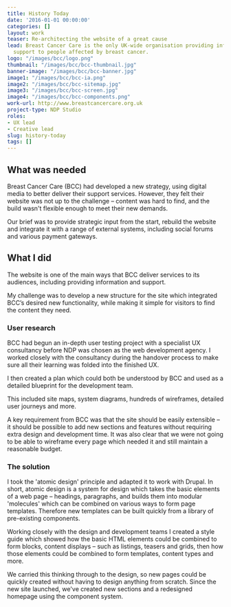 ```yaml
---
title: History Today
date: '2016-01-01 00:00:00'
categories: []
layout: work
teaser: Re-architecting the website of a great cause
lead: Breast Cancer Care is the only UK-wide organisation providing information and
  support to people affected by breast cancer.
logo: "/images/bcc/logo.png"
thumbnail: "/images/bcc/bcc-thumbnail.jpg"
banner-image: "/images/bcc/bcc-banner.jpg"
image1: "/images/bcc/bcc-ia.png"
image2: "/images/bcc/bcc-sitemap.jpg"
image3: "/images/bcc/bcc-screen.jpg"
image4: "/images/bcc/bcc-components.png"
work-url: http://www.breastcancercare.org.uk
project-type: NDP Studio
roles:
- UX lead
- Creative lead
slug: history-today
tags: []
---
```


## What was needed

Breast Cancer Care (BCC) had developed a new strategy, using digital media to better deliver their support services. However, they felt their website was not up to the challenge – content was hard to find, and the build wasn't flexible enough to meet their new demands.

Our brief was to provide strategic input from the start, rebuild the website and integrate it with a range of external systems, including social forums and various payment gateways.

## What I did

The website is one of the main ways that BCC deliver services to its audiences, including providing information and support. 

My challenge was to develop a new structure for the site which integrated BCC’s desired new functionality, while making it simple for visitors to find the content they need.

### User research

BCC had begun an in-depth user testing project with a specialist UX consultancy before NDP was chosen as the web development agency. I worked closely with the consultancy during the handover process to make sure all their learning was folded into the finished UX.

I then created a plan which could both be understood by BCC and used as a detailed blueprint for the development team.

This included site maps, system diagrams, hundreds of wireframes, detailed user journeys and more.

A key requirement from BCC was that the site should be easily extensible – it should be possible to add new sections and features without requiring extra design and development time. It was also clear that we were not going to be able to wireframe every page which needed it and still maintain a reasonable budget.

### The solution

I took the 'atomic design' principle and adapted it to work with Drupal. In short, atomic design is a system for design which takes the basic elements of a web page – headings, paragraphs, and builds them into modular 'molecules' which can be combined on various ways to form page templates. Therefore new templates can be built quickly from a library of pre-existing components.

Working closely with the design and development teams I created a style guide which showed how the basic HTML elements could be combined to form blocks, content displays – such as listings, teasers and grids, then how those elements could be combined to form templates, content types and more.

We carried this thinking through to the design, so new pages could be quickly created without having to design anything from scratch. Since the new site launched, we've created new sections and a redesigned homepage using the component system.